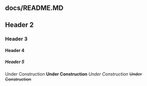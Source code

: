## docs/README.MD

## Header 2

### Header 3

#### Header 4

##### Header 5

Under Construction
**Under Construction**
*Under Construction*
~~Under Construction~~
